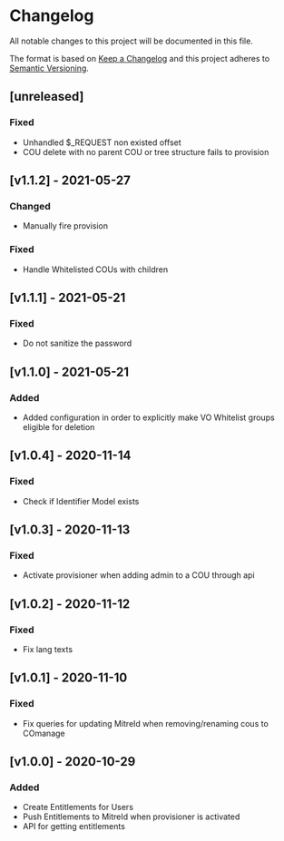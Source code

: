 # Changelog

All notable changes to this project will be documented in this file.

The format is based on [Keep a Changelog](https://keepachangelog.com/en/1.0.0/)
and this project adheres to [Semantic Versioning](https://semver.org/spec/v2.0.0.html).

## [unreleased]
### Fixed
- Unhandled $_REQUEST non existed offset
- COU delete with no parent COU or tree structure fails to provision

## [v1.1.2] - 2021-05-27
### Changed
- Manually fire provision

### Fixed
- Handle Whitelisted COUs with children

## [v1.1.1] - 2021-05-21
### Fixed
- Do not sanitize the password

## [v1.1.0] - 2021-05-21
### Added
- Added configuration in order to explicitly make VO Whitelist groups eligible for deletion

## [v1.0.4] - 2020-11-14
### Fixed
- Check if Identifier Model exists

## [v1.0.3] - 2020-11-13
### Fixed
- Activate provisioner when adding admin to a COU through api

## [v1.0.2] - 2020-11-12
### Fixed
- Fix lang texts

## [v1.0.1] - 2020-11-10
### Fixed
- Fix queries for updating MitreId when removing/renaming cous to COmanage

## [v1.0.0] - 2020-10-29
### Added

- Create Entitlements for Users
- Push Entitlements to MitreId when provisioner is activated
- API for getting entitlements
